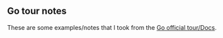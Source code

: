 ## Go tour notes

These are some examples/notes that I took from the [Go official tour/Docs](https://tour.golang.org).


